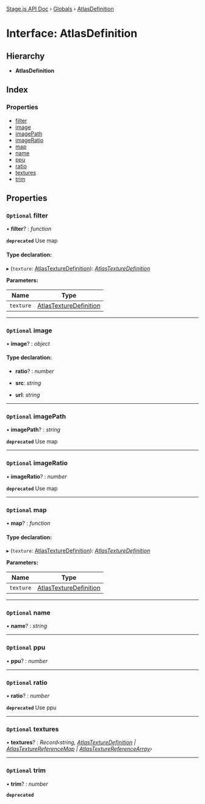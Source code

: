 [Stage.js API Doc](../README.md) › [Globals](../globals.md) › [AtlasDefinition](atlasdefinition.md)

# Interface: AtlasDefinition

## Hierarchy

* **AtlasDefinition**

## Index

### Properties

* [filter](atlasdefinition.md#optional-filter)
* [image](atlasdefinition.md#optional-image)
* [imagePath](atlasdefinition.md#optional-imagepath)
* [imageRatio](atlasdefinition.md#optional-imageratio)
* [map](atlasdefinition.md#optional-map)
* [name](atlasdefinition.md#optional-name)
* [ppu](atlasdefinition.md#optional-ppu)
* [ratio](atlasdefinition.md#optional-ratio)
* [textures](atlasdefinition.md#optional-textures)
* [trim](atlasdefinition.md#optional-trim)

## Properties

### `Optional` filter

• **filter**? : *function*

**`deprecated`** Use map

#### Type declaration:

▸ (`texture`: [AtlasTextureDefinition](atlastexturedefinition.md)): *[AtlasTextureDefinition](atlastexturedefinition.md)*

**Parameters:**

Name | Type |
------ | ------ |
`texture` | [AtlasTextureDefinition](atlastexturedefinition.md) |

___

### `Optional` image

• **image**? : *object*

#### Type declaration:

* **ratio**? : *number*

* **src**: *string*

* **url**: *string*

___

### `Optional` imagePath

• **imagePath**? : *string*

**`deprecated`** Use map

___

### `Optional` imageRatio

• **imageRatio**? : *number*

**`deprecated`** Use map

___

### `Optional` map

• **map**? : *function*

#### Type declaration:

▸ (`texture`: [AtlasTextureDefinition](atlastexturedefinition.md)): *[AtlasTextureDefinition](atlastexturedefinition.md)*

**Parameters:**

Name | Type |
------ | ------ |
`texture` | [AtlasTextureDefinition](atlastexturedefinition.md) |

___

### `Optional` name

• **name**? : *string*

___

### `Optional` ppu

• **ppu**? : *number*

___

### `Optional` ratio

• **ratio**? : *number*

**`deprecated`** Use ppu

___

### `Optional` textures

• **textures**? : *Record‹string, [AtlasTextureDefinition](atlastexturedefinition.md) | [AtlasTextureReferenceMap](../globals.md#atlastexturereferencemap) | [AtlasTextureReferenceArray](../globals.md#atlastexturereferencearray)›*

___

### `Optional` trim

• **trim**? : *number*

**`deprecated`**
